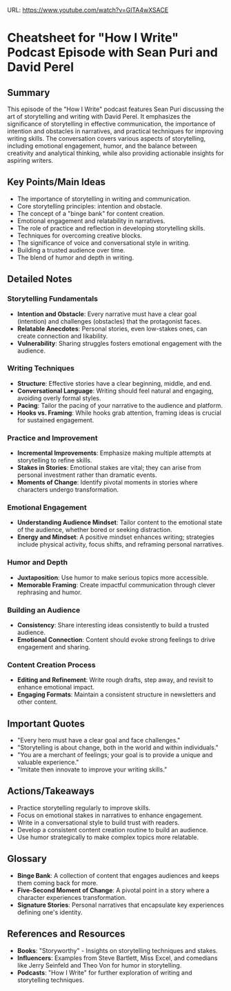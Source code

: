 URL: https://www.youtube.com/watch?v=GlTA4wXSACE

# Cheatsheet for "How I Write" Podcast Episode with Sean Puri and David Perel

## Summary
This episode of the "How I Write" podcast features Sean Puri discussing the art of storytelling and writing with David Perel. It emphasizes the significance of storytelling in effective communication, the importance of intention and obstacles in narratives, and practical techniques for improving writing skills. The conversation covers various aspects of storytelling, including emotional engagement, humor, and the balance between creativity and analytical thinking, while also providing actionable insights for aspiring writers.

## Key Points/Main Ideas
- The importance of storytelling in writing and communication.
- Core storytelling principles: intention and obstacle.
- The concept of a "binge bank" for content creation.
- Emotional engagement and relatability in narratives.
- The role of practice and reflection in developing storytelling skills.
- Techniques for overcoming creative blocks.
- The significance of voice and conversational style in writing.
- Building a trusted audience over time.
- The blend of humor and depth in writing.

## Detailed Notes

### Storytelling Fundamentals
- **Intention and Obstacle**: Every narrative must have a clear goal (intention) and challenges (obstacles) that the protagonist faces.
- **Relatable Anecdotes**: Personal stories, even low-stakes ones, can create connection and likability.
- **Vulnerability**: Sharing struggles fosters emotional engagement with the audience.

### Writing Techniques
- **Structure**: Effective stories have a clear beginning, middle, and end.
- **Conversational Language**: Writing should feel natural and engaging, avoiding overly formal styles.
- **Pacing**: Tailor the pacing of your narrative to the audience and platform.
- **Hooks vs. Framing**: While hooks grab attention, framing ideas is crucial for sustained engagement.

### Practice and Improvement
- **Incremental Improvements**: Emphasize making multiple attempts at storytelling to refine skills.
- **Stakes in Stories**: Emotional stakes are vital; they can arise from personal investment rather than dramatic events.
- **Moments of Change**: Identify pivotal moments in stories where characters undergo transformation.

### Emotional Engagement
- **Understanding Audience Mindset**: Tailor content to the emotional state of the audience, whether bored or seeking distraction.
- **Energy and Mindset**: A positive mindset enhances writing; strategies include physical activity, focus shifts, and reframing personal narratives.

### Humor and Depth
- **Juxtaposition**: Use humor to make serious topics more accessible.
- **Memorable Framing**: Create impactful communication through clever rephrasing and humor.

### Building an Audience
- **Consistency**: Share interesting ideas consistently to build a trusted audience.
- **Emotional Connection**: Content should evoke strong feelings to drive engagement and sharing.

### Content Creation Process
- **Editing and Refinement**: Write rough drafts, step away, and revisit to enhance emotional impact.
- **Engaging Formats**: Maintain a consistent structure in newsletters and other content.

## Important Quotes
- "Every hero must have a clear goal and face challenges."
- "Storytelling is about change, both in the world and within individuals."
- "You are a merchant of feelings; your goal is to provide a unique and valuable experience."
- "Imitate then innovate to improve your writing skills."

## Actions/Takeaways
- Practice storytelling regularly to improve skills.
- Focus on emotional stakes in narratives to enhance engagement.
- Write in a conversational style to build trust with readers.
- Develop a consistent content creation routine to build an audience.
- Use humor strategically to make complex topics more relatable.

## Glossary
- **Binge Bank**: A collection of content that engages audiences and keeps them coming back for more.
- **Five-Second Moment of Change**: A pivotal point in a story where a character experiences transformation.
- **Signature Stories**: Personal narratives that encapsulate key experiences defining one's identity.

## References and Resources
- **Books**: "Storyworthy" - Insights on storytelling techniques and stakes.
- **Influencers**: Examples from Steve Bartlett, Miss Excel, and comedians like Jerry Seinfeld and Theo Von for humor in storytelling.
- **Podcasts**: "How I Write" for further exploration of writing and storytelling techniques.